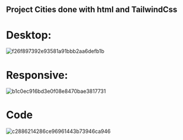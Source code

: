 ## Project Cities done with html and TailwindCss

# Desktop:

![f26f897392e93581a91bbb2aa6defb1b](https://github.com/Miharu669/Cities-in-the-world/assets/168824422/5f4d4b51-6967-46fe-829b-05fb4c866218)

# Responsive:


![b1c0ec916bd3e0f08e8470bae3817731](https://github.com/Miharu669/Cities-in-the-world/assets/168824422/22f6c420-60e9-4d8b-807d-3be124febfb6)

# Code
![c2886214286ce96961443b73946ca946](https://github.com/Miharu669/Cities-in-the-world/assets/168824422/89cff03f-849d-4469-a3e7-0c3c5e099794)
